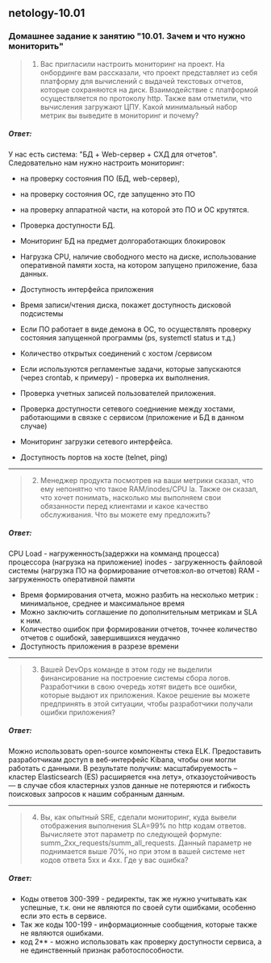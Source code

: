 ##  netology-10.01 

### Домашнее задание к занятию "10.01. Зачем и что нужно мониторить"


> 1. Вас пригласили настроить мониторинг на проект. На онбординге вам рассказали, что проект представляет из себя платформу для 
> вычислений с выдачей текстовых отчетов, которые сохраняются на диск. Взаимодействие с платформой осуществляется по протоколу 
> http. Также вам отметили, что вычисления загружают ЦПУ. Какой минимальный набор метрик вы выведите в мониторинг и почему?

##### *Ответ:*

У нас есть система: "БД + Web-сервер + СХД для отчетов". Следовательно нам нужно настроить мониторинг:
* на проверку состояния ПО (БД, web-сервер),
* на проверку состояния ОС, где запущенно это ПО
* на проверку аппаратной части, на которой это ПО и ОС крутятся.

* Проверка доступности БД.
* Мониторинг БД на предмет долгоработающих блокировок
* Нагрузка СPU, наличие свободного место на диске, использование оперативной памяти хоста, на котором запущено приложение, база данных.
* Доступность интерфейса приложения
* Время записи/чтения диска, покажет доступность дисковой подсистемы
* Если ПО работает в виде демона в ОС, то осуществлять проверку состояния запущенной программы (ps, systemctl status и т.д.)
* Количество открытых соединений с хостом /сервисом
* Если используются регламентые задачи, которые запускаются (через crontab, к примеру) - проверка их выполнения.
* Проверка учетных записей пользователей приложения.
* Проверка доступности сетевого соедниение между хостами, работающими в связке с сервисом (приложение и БД в данном случае)
* Мониторинг загрузки сетевого интерфейса.
* Доступность портов на хосте (telnet, ping)

----

> 2. Менеджер продукта посмотрев на ваши метрики сказал, что ему непонятно что такое RAM/inodes/CPU la. Также он сказал, что хочет 
> понимать, насколько мы выполняем свои обязанности перед клиентами и какое качество обслуживания. Что вы можете ему предложить?

##### *Ответ:*

CPU Load - нагруженность(задержки на комманд процесса) процессора (нагрузка на приложение)
inodes - загруженность файловой системы (нагрузка ПО на формирование отчетов:кол-во отчетов)
RAM -  загруженность оперативной памяти


* Время формирования отчета, можно разбить на несколько метрик : минимальное, среднее и максимальное время
* Можно заключить соглашение по дополнительным метрикам и SLA к ним.
* Количество ошибок при формировании отчетов, точнее количество отчетов с ошибокй, завершившихся неудачно 
* Доступность приложения в разрезе времени 

---

> 3. Вашей DevOps команде в этом году не выделили финансирование на построение системы сбора логов. Разработчики в свою очередь 
> хотят видеть все ошибки, которые выдают их приложения. Какое решение вы можете предпринять в этой ситуации, чтобы разработчики 
> получали ошибки приложения?

##### *Ответ:*

Можно использовать open-source компоненты стека ELK. Предоставить разработчикам доступ в веб-интерфейс Kibana, чтобы они могли работать с данными. В результате получим: масштабируемость – кластер Elasticsearch (ES) расширяется «на лету», отказоустойчивость — в случае сбоя кластерных узлов данные не потеряются и гибкость поисковых запросов к нашим собранным данным.


---
> 4. Вы, как опытный SRE, сделали мониторинг, куда вывели отображения выполнения SLA=99% по http кодам ответов. 
> Вычисляете этот параметр по следующей формуле: summ_2xx_requests/summ_all_requests. 
> Данный параметр не поднимается выше 70%, но при этом в вашей системе нет кодов ответа 5xx и 4xx. Где у вас ошибка?

##### *Ответ:*
* Коды ответов 300-399 - редиректы, так же нужно учитывать как успешные, т.к. они не являются по своей сути ошибками, особенно если это есть в сервисе.
* Так же коды 100-199 - информационные сообщения, которые также не являются ошибками.
* код 2** - можно использовать как проверку доступности сервиса, а не единственный признак работоспособности.

